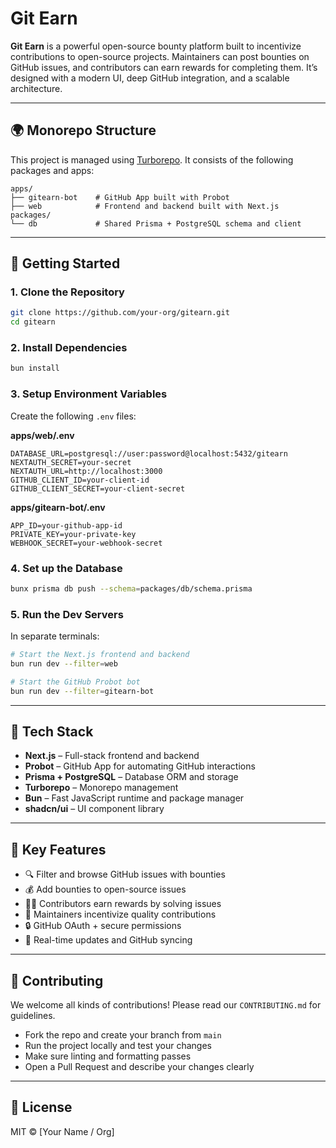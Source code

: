 # Git Earn

**Git Earn** is a powerful open-source bounty platform built to incentivize contributions to open-source projects. Maintainers can post bounties on GitHub issues, and contributors can earn rewards for completing them. It’s designed with a modern UI, deep GitHub integration, and a scalable architecture.

---

## 🌍 Monorepo Structure

This project is managed using [Turborepo](https://turbo.build/). It consists of the following packages and apps:

```
apps/
├── gitearn-bot    # GitHub App built with Probot
├── web            # Frontend and backend built with Next.js
packages/
└── db             # Shared Prisma + PostgreSQL schema and client
```

---

## 🚀 Getting Started

### 1. Clone the Repository

```bash
git clone https://github.com/your-org/gitearn.git
cd gitearn
```

### 2. Install Dependencies

```bash
bun install
```

### 3. Setup Environment Variables

Create the following `.env` files:

**apps/web/.env**

```env
DATABASE_URL=postgresql://user:password@localhost:5432/gitearn
NEXTAUTH_SECRET=your-secret
NEXTAUTH_URL=http://localhost:3000
GITHUB_CLIENT_ID=your-client-id
GITHUB_CLIENT_SECRET=your-client-secret
```

**apps/gitearn-bot/.env**

```env
APP_ID=your-github-app-id
PRIVATE_KEY=your-private-key
WEBHOOK_SECRET=your-webhook-secret
```

### 4. Set up the Database

```bash
bunx prisma db push --schema=packages/db/schema.prisma
```

### 5. Run the Dev Servers

In separate terminals:

```bash
# Start the Next.js frontend and backend
bun run dev --filter=web
```

```bash
# Start the GitHub Probot bot
bun run dev --filter=gitearn-bot
```

---

## 🧱 Tech Stack

- **Next.js** – Full-stack frontend and backend
- **Probot** – GitHub App for automating GitHub interactions
- **Prisma + PostgreSQL** – Database ORM and storage
- **Turborepo** – Monorepo management
- **Bun** – Fast JavaScript runtime and package manager
- **shadcn/ui** – UI component library

---

## 🤩 Key Features

- 🔍 Filter and browse GitHub issues with bounties
- 💰 Add bounties to open-source issues
- 👨‍💻 Contributors earn rewards by solving issues
- 🧠 Maintainers incentivize quality contributions
- 🔒 GitHub OAuth + secure permissions
- 🔄 Real-time updates and GitHub syncing

---

## 🤝 Contributing

We welcome all kinds of contributions! Please read our `CONTRIBUTING.md` for guidelines.

- Fork the repo and create your branch from `main`
- Run the project locally and test your changes
- Make sure linting and formatting passes
- Open a Pull Request and describe your changes clearly

---

## 📄 License

MIT © [Your Name / Org]
